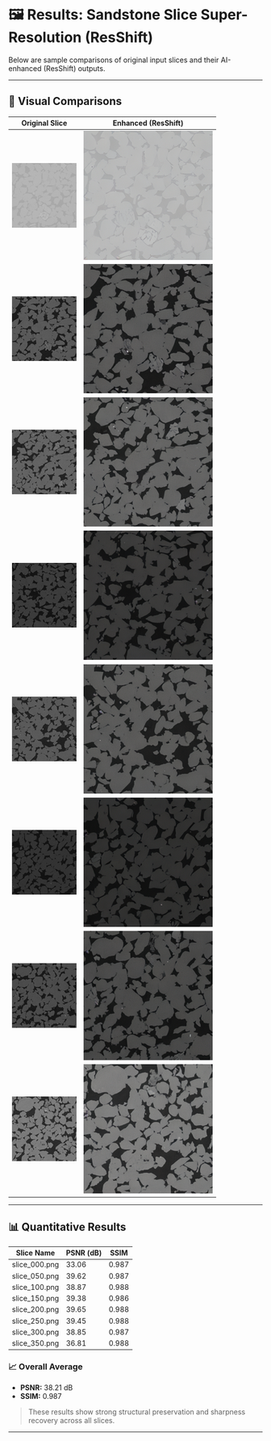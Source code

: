 # 🖼️ Results: Sandstone Slice Super-Resolution (ResShift)

Below are sample comparisons of original input slices and their AI-enhanced (ResShift) outputs.

---

## 🔬 Visual Comparisons

| Original Slice                                      | Enhanced (ResShift)                            |
| --------------------------------------------------- | ---------------------------------------------- |
| <img src="slices_small/slice_000.png" width="128"/> | <img src="results/slice_000.png" width="256"/> |
| <img src="slices_small/slice_050.png" width="128"/> | <img src="results/slice_050.png" width="256"/> |
| <img src="slices_small/slice_100.png" width="128"/> | <img src="results/slice_100.png" width="256"/> |
| <img src="slices_small/slice_150.png" width="128"/> | <img src="results/slice_150.png" width="256"/> |
| <img src="slices_small/slice_200.png" width="128"/> | <img src="results/slice_200.png" width="256"/> |
| <img src="slices_small/slice_250.png" width="128"/> | <img src="results/slice_250.png" width="256"/> |
| <img src="slices_small/slice_300.png" width="128"/> | <img src="results/slice_300.png" width="256"/> |
| <img src="slices_small/slice_350.png" width="128"/> | <img src="results/slice_350.png" width="256"/> |

---

## 📊 Quantitative Results

| Slice Name    | PSNR (dB) | SSIM  |
| ------------- | --------- | ----- |
| slice_000.png | 33.06     | 0.987 |
| slice_050.png | 39.62     | 0.987 |
| slice_100.png | 38.87     | 0.988 |
| slice_150.png | 39.38     | 0.986 |
| slice_200.png | 39.65     | 0.988 |
| slice_250.png | 39.45     | 0.988 |
| slice_300.png | 38.85     | 0.987 |
| slice_350.png | 36.81     | 0.988 |

### 📈 Overall Average

- **PSNR:** 38.21 dB
- **SSIM:** 0.987

> These results show strong structural preservation and sharpness recovery across all slices.

---
